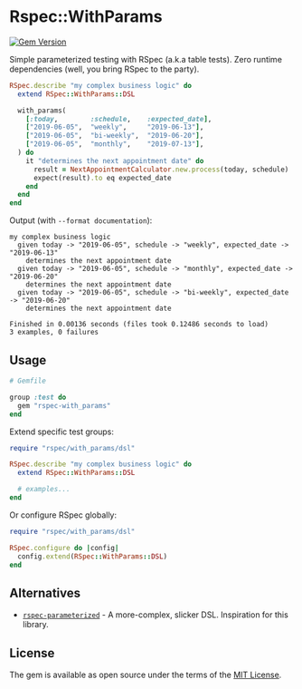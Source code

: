 # Rspec::WithParams

[![Gem Version](https://badge.fury.io/rb/rspec-with_params.svg)](https://rubygems.org/gems/rspec-with_params)

Simple parameterized testing with RSpec (a.k.a table tests). Zero runtime
dependencies (well, you bring RSpec to the party).

```ruby
RSpec.describe "my complex business logic" do
  extend RSpec::WithParams::DSL

  with_params(
    [:today,        :schedule,    :expected_date],
    ["2019-06-05",  "weekly",     "2019-06-13"],
    ["2019-06-05",  "bi-weekly",  "2019-06-20"],
    ["2019-06-05",  "monthly",    "2019-07-13"],
  ) do
    it "determines the next appointment date" do
      result = NextAppointmentCalculator.new.process(today, schedule)
      expect(result).to eq expected_date
    end
  end
end
```

Output (with `--format documentation`):

```
my complex business logic
  given today -> "2019-06-05", schedule -> "weekly", expected_date -> "2019-06-13"
    determines the next appointment date
  given today -> "2019-06-05", schedule -> "monthly", expected_date -> "2019-06-20"
    determines the next appointment date
  given today -> "2019-06-05", schedule -> "bi-weekly", expected_date -> "2019-06-20"
    determines the next appointment date

Finished in 0.00136 seconds (files took 0.12486 seconds to load)
3 examples, 0 failures
```

## Usage

```ruby
# Gemfile

group :test do
  gem "rspec-with_params"
end
```

Extend specific test groups:

```ruby
require "rspec/with_params/dsl"

RSpec.describe "my complex business logic" do
  extend RSpec::WithParams::DSL

  # examples...
end
```

Or configure RSpec globally:

```ruby
require "rspec/with_params/dsl"

RSpec.configure do |config|
  config.extend(RSpec::WithParams::DSL)
end
```

## Alternatives

- [`rspec-parameterized`][rspec-parameterized] - A more-complex, slicker DSL.
  Inspiration for this library.

[rspec-parameterized]: https://github.com/tomykaira/rspec-parameterized

## License

The gem is available as open source under the terms of the [MIT License](https://opensource.org/licenses/MIT).
